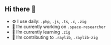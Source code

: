 ## Hi there 👋

- ⚙️ I use daily: `.php`, `.js`, `.ts`, `.c`, `.zig`
- 🔭 I’m currently working on `.space-researcher`
- 🌱 I’m currently learning `.zig`
- 👯 I’m contributing to `.raylib`, `.raylib-zig`
